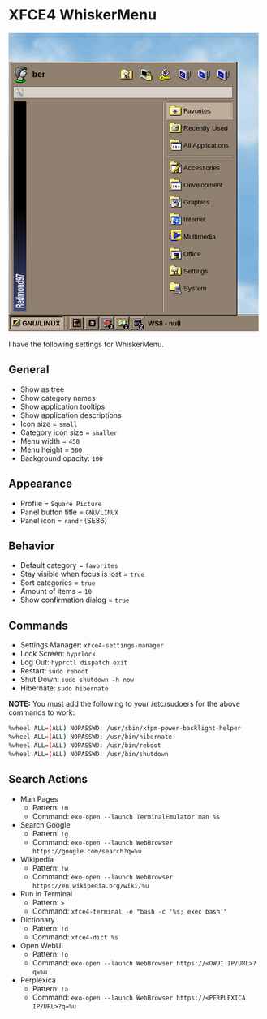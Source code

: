 # XFCE4 WhiskerMenu
![screenshot of whiskermenu](screenshot.png)

I have the following settings for WhiskerMenu.

## General
- Show as tree
- Show category names
- Show application tooltips
- Show application descriptions
- Icon size = `small`
- Category icon size = `smaller`
- Menu width = `450`
- Menu height = `500`
- Background opacity: `100`

## Appearance
- Profile = `Square Picture`
- Panel button title = `GNU/LINUX`
- Panel icon = `randr` (SE86)

## Behavior
- Default category = `favorites`
- Stay visible when focus is lost = `true`
- Sort categories = `true`
- Amount of items = `10`
- Show confirmation dialog = `true`

## Commands
- Settings Manager: `xfce4-settings-manager`
- Lock Screen: `hyprlock`
- Log Out: `hyprctl dispatch exit`
- Restart: `sudo reboot`
- Shut Down: `sudo shutdown -h now`
- Hibernate: `sudo hibernate`

**NOTE:** You must add the following to your /etc/sudoers for the above commands to work:

```bash
%wheel ALL=(ALL) NOPASSWD: /usr/sbin/xfpm-power-backlight-helper
%wheel ALL=(ALL) NOPASSWD: /usr/bin/hibernate
%wheel ALL=(ALL) NOPASSWD: /usr/bin/reboot
%wheel ALL=(ALL) NOPASSWD: /usr/bin/shutdown
```

## Search Actions
- Man Pages
  - Pattern: `!m`
  - Command: `exo-open --launch TerminalEmulator man %s`
- Search Google
  - Pattern: `!g`
  - Command: `exo-open --launch WebBrowser https://google.com/search?q=%u`
- Wikipedia
  - Pattern: `!w`
  - Command: `exo-open --launch WebBrowser https://en.wikipedia.org/wiki/%u`
- Run in Terminal
  - Pattern: `>`
  - Command: `xfce4-terminal -e "bash -c '%s; exec bash'"`
- Dictionary
  - Pattern: `!d`
  - Command: `xfce4-dict %s`
- Open WebUI
  - Pattern: `!o`
  - Command: `exo-open --launch WebBrowser https://<OWUI IP/URL>?q=%u`
- Perplexica
  - Pattern: `!a`
  - Command: `exo-open --launch WebBrowser https://<PERPLEXICA IP/URL>?q=%u`
